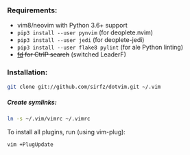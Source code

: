 ### Requirements:

* vim8/neovim with Python 3.6+ support
* `pip3 install --user pynvim` (for deoplete.nvim)
* `pip3 install --user jedi` (for deoplete-jedi)
* `pip3 install --user flake8 pylint` (for ale Python linting)
* ~~[fd](https://github.com/sharkdp/fd) for CtrlP search~~ (switched LeaderF)

### Installation:

```sh
git clone git://github.com/sirfz/dotvim.git ~/.vim
```

##### Create symlinks:

```sh
ln -s ~/.vim/vimrc ~/.vimrc
```

To install all plugins, run (using vim-plug):

```sh
vim +PlugUpdate
```
